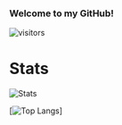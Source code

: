 ### Welcome to my GitHub!

![visitors](https://visitor-badge.laobi.icu/badge?page_id=JustAnother-Programmer)

# Stats

![Stats](https://github-readme-stats.vercel.app/api?username=JustAnother-Programmer&theme=tokyonight&show_icons=true)

[![Top Langs](https://github-readme-stats.vercel.app/api/top-langs/?username=JustAnother-Programmer&langs_count=8)]
